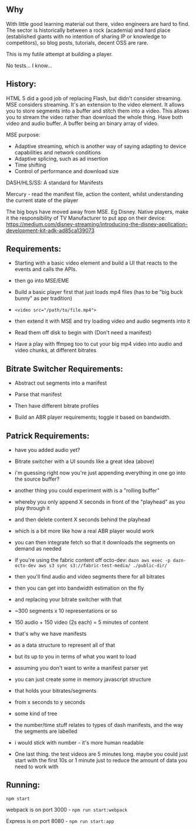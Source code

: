 ## Why

With little good learning material out there, video engineers are hard to find. 
The sector is historically between a rock (academia) and hard place (established giants with no intention of sharing IP or knowledge to competitors), so blog posts, tutorials, decent OSS are rare.

This is my futile attempt at building a player.

No tests... I know...
## History:

HTML 5 did a good job of replacing Flash, but didn't consider streaming. MSE considers streaming. It's an extension to the video element.
It allows you to store segments into a buffer and stitch them into a video. This allows you to stream the video rather than download the whole thing. Have both video and audio buffer. A buffer being an binary array of video.

MSE purpose:
- Adaptive streaming, which is another way of saying adapting to device capabilities and network conditions
- Adaptive splicing, such as ad insertion
- Time shifting
- Control of performance and download size

DASH/HLS/SS: A standard for Manifests

Mercury - read the manifest file, action the content, whilst understanding the current state of the player

The big boys have moved away from MSE. Eg Disney. Native players, make it the responsibility of TV Manufacturer to put app on their device: https://medium.com/disney-streaming/introducing-the-disney-application-development-kit-adk-ad85ca139073

## Requirements:

- Starting with a basic video element and build a UI that reacts to the events and calls the APIs.
- then go into MSE/EME

- Build a basic player first that just loads mp4 files (has to be "big buck bunny" as per tradition) 

- `<video src="/path/to/file.mp4">`

- then extend it with MSE and try loading video and audio segments into it
- Read them off disk to begin with (Don't need a manifest)
- Have a play with ffmpeg too
to cut your big mp4 video into audio and video chunks, at different bitrates

## Bitrate Switcher Requirements:

- Abstract out segments into a manifest
- Parse that manifest
- Then have different bitrate profiles

- Build an ABR player
requirements; toggle it based on bandwidth.

## Patrick Requirements:
- have you added audio yet?
- Bitrate switcher with a UI sounds like a great idea (above)

- i'm guessing right now you're just appending everything in one go into the source buffer?
- another thing you could experiment with is a "rolling buffer"
- whereby you only append X seconds in front of the "playhead" as you play through it
- and then delete content X seconds behind the playhead
- which is a bit more like how a real ABR player would work
- you can then integrate fetch so that it downloads the segments on demand as needed

- if you're using the fabric content off octo-dev: `dazn aws exec -p dazn-octo-dev aws s3 sync s3://fabric-test-media/ ./public-dir/`
- then you'll find audio and video segments there for all bitrates

- then you can get into bandwidth estimation on the fly
- and replacing your bitrate switcher with that

- ~300 segments x 10 representations or so
- 150 audio + 150 video (2s each) = 5 minutes of content
- that's why we have manifests
- as a data structure to represent all of that

- but its up to you in terms of what you want to load
- assuming you don't want to write a manifest parser yet
- you can just create some in memory javascript structure
- that holds your bitrates/segments
- from x seconds to y seconds
- some kind of tree
- the number/time stuff relates to types of dash manifests, and the way the segments are labelled
- i would stick with number - it's more human readable

- One last thing. the test videos are 5 minutes long. maybe you could just start with the first 10s or 1 minute
just to reduce the amount of data you need to work with

## Running:
`npm start`

webpack is on port 3000 - `npm run start:webpack`

Express is on port 8080 - `npm run start:app`
